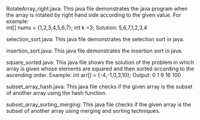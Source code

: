 RotateArray_right.java: This java file demonstrates the java program when the array is rotated by right hand side according to the given value. For example:  
int[] nums = {1,2,3,4,5,6,7};
int k =3;
Solution: 5,6,7,1,2,3,4

selection_sort.java: This java file demonstrates the selection sort in java.

insertion_sort.java: This java file demonstrates the insertion sort in java.

square_sorted.java: This java file shows the solution of the problem in which array is given whose elements are squared and then sorted according to the ascending order.
Example: int arr[] = {-4,-1,0,3,10};
Output: 0 1 9 16 100 

subset_array_hash.java: This java file checks if the given array is the subset of another array using the hash function.

subset_array_sorting_merging: This java file checks if the given array is the subset of another array using merging and sorting techniques.